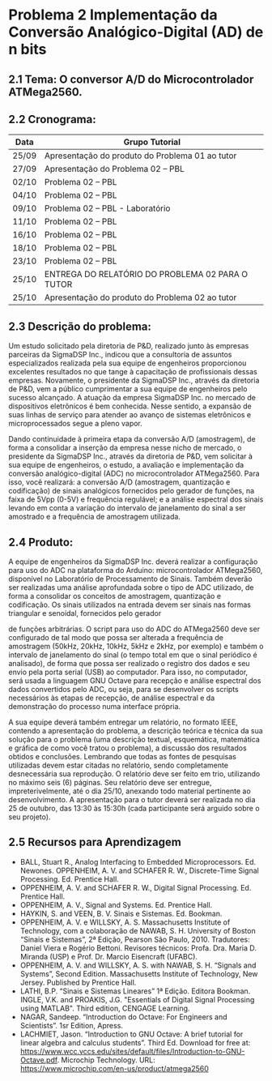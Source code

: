 # Problema 2 Implementação da Conversão Analógico-Digital (AD) de n bits

## 2.1 Tema: O conversor A/D do Microcontrolador ATMega2560.

## 2.2 Cronograma: 

| Data  | Grupo Tutorial                                   |
| ----- | ------------------------------------------------ |
| 25/09 | Apresentação do produto do Problema 01 ao tutor  |
| 27/09 | Apresentação do Problema 02 – PBL                |
| 02/10 | Problema 02 – PBL                                |
| 04/10 | Problema 02 – PBL                                |
| 09/10 | Problema 02 – PBL - Laboratório                  |
| 11/10 | Problema 02 – PBL                                |
| 16/10 | Problema 02 – PBL                                |
| 18/10 | Problema 02 – PBL                                |
| 23/10 | Problema 02 – PBL                                |
| 25/10 | ENTREGA DO RELATÓRIO DO PROBLEMA 02 PARA O TUTOR |
| 25/10 | Apresentação do produto do Problema 02 ao tutor  |

## 2.3 Descrição do problema: 

Um estudo solicitado pela diretoria de P&D, realizado junto às empresas parceiras da SigmaDSP Inc., indicou que a consultoria de assuntos especializados realizada pela sua equipe de engenheiros proporcionou excelentes resultados no que tange à capacitação de profissionais dessas empresas. Novamente, o presidente da SigmaDSP Inc., através da diretoria de P&D, vem a público cumprimentar a sua equipe de engenheiros pelo sucesso alcançado. A atuação da empresa SigmaDSP Inc. no mercado de dispositivos eletrônicos é bem conhecida. Nesse sentido, a expansão de suas linhas de serviço para atender ao avanço de sistemas eletrônicos e microprocessados segue a pleno vapor.

Dando continuidade à primeira etapa da conversão A/D (amostragem), de forma a consolidar a inserção da empresa nesse nicho de mercado, o presidente da SigmaDSP Inc., através da diretoria de P&D, vem solicitar à sua equipe de engenheiros, o estudo, a avaliação e implementação da conversão analógico-digital (ADC) no microcontrolador ATMega2560. Para isso, você realizará: a conversão A/D (amostragem, quantização e codificação) de sinais analógicos fornecidos pelo gerador de funções, na faixa de 5Vpp (0-5V) e frequência regulável; e a análise espectral dos sinais levando em conta a variação do intervalo de janelamento do sinal a ser amostrado e a frequência de amostragem utilizada.

## 2.4 Produto: 

A equipe de engenheiros da SigmaDSP Inc. deverá realizar a configuração para uso do ADC na plataforma do Arduino: microcontrolador ATMega2560, disponível no Laboratório de Processamento de Sinais. Também deverão ser realizadas uma análise aprofundada sobre o tipo de ADC utilizado, de forma a consolidar os conceitos de amostragem, quantização e codificação. Os sinais utilizados na entrada devem ser sinais nas formas triangular e senoidal, fornecidos pelo gerador

de funções arbitrárias. O script para uso do ADC do ATMega2560 deve ser configurado de tal modo que possa ser alterada a frequência de amostragem (50kHz, 20kHz, 10kHz, 5kHz e 2kHz, por exemplo) e também o intervalo de janelamento do sinal (o tempo total em que o sinal periódico é analisado), de forma que possa ser realizado o registro dos dados e seu envio pela porta serial (USB) ao computador. Para isso, no computador, será usada a linguagem GNU Octave para recepção e análise espectral dos dados convertidos pelo ADC, ou seja, para se desenvolver os scripts necessários às etapas de recepção, de análise espectral e da demonstração do processo numa interface própria.

A sua equipe deverá também entregar um relatório, no formato IEEE, contendo a apresentação do problema, a descrição teórica e técnica da sua solução para o problema (uma descrição textual, esquemática, matemática e gráfica de como você tratou o problema), a discussão dos resultados obtidos e conclusões. Lembrando que todas as fontes de pesquisas utilizadas devem estar citadas no relatório, sendo completamente desnecessária sua reprodução. O relatório deve ser feito em trio, utilizando no máximo seis (6) páginas. Seu relatório deve ser entregue, impreterivelmente, até o dia 25/10, anexando todo material pertinente ao desenvolvimento. A apresentação para o tutor deverá ser realizada no dia 25 de outubro, das 13:30 às 15:30h (cada participante será arguido sobre o seu projeto).

## 2.5 Recursos para Aprendizagem 

- BALL, Stuart R., Analog Interfacing to Embedded Microprocessors. Ed. Newones. OPPENHEIM, A. V. and SCHAFER R. W., Discrete-Time Signal Processing. Ed. Prentice Hall.
- OPPENHEIM, A. V. and SCHAFER R. W., Digital Signal Processing. Ed. Prentice Hall.
- OPPENHEIM, A. V., Signal and Systems. Ed. Prentice Hall.
- HAYKIN, S. and VEEN, B. V. Sinais e Sistemas. Ed. Bookman.
- OPPENHEIM, A. V. e WILLSKY, A. S. Massachusetts Institute of Technology, com a colaboração de NAWAB, S. H. University of Boston “Sinais e Sistemas”, 2ª Edição, Pearson São Paulo, 2010. Tradutores: Daniel Viera e Rogério Bettoni. Revisores técnicos: Profa. Dra. Maria D. Miranda (USP) e Prof. Dr. Marcio Eisencraft (UFABC).
- OPPENHEIM, A. V. and WILLSKY, A. S. with NAWAB, S. H. “Signals and Systems”, Second Edition. Massachusetts Institute of Technology, New Jersey. Published by Prentice Hall.
- LATHI, B.P. “Sinais e Sistemas Lineares” 1ª Edição. Editora Bookman. INGLE, V.K. and PROAKIS, J.G. "Essentials of Digital Signal Processing using MATLAB". Third edition, CENGAGE Learning.
- NAGAR, Sandeep. “Introduction do Octave: For Engineers and Scientists”. 1sr Edition, Apress.
- LACHMIET, Jason. “Introduction to GNU Octave: A brief tutorial for linear algebra and calculus students”. Third Ed. Download for free at: https://www.wcc.vccs.edu/sites/default/files/Introduction-to-GNU-Octave.pdf. Microchip Technology. URL: https://www.microchip.com/en-us/product/atmega2560
